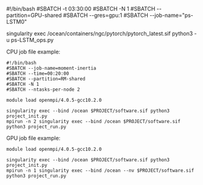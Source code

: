 #!/bin/bash
#SBATCH -t 03:30:00
#SBATCH -N 1
#SBATCH --partition=GPU-shared
#SBATCH --gres=gpu:1
#SBATCH --job-name="ps-LSTM0"

singularity exec /ocean/containers/ngc/pytorch/pytorch_latest.sif python3 -u ps-LSTM_ops.py


CPU job file example:
```
#!/bin/bash
#SBATCH --job-name=moment-inertia
#SBATCH --time=00:20:00
#SBATCH --partition=RM-shared
#SBATCH -N 1
#SBATCH --ntasks-per-node 2

module load openmpi/4.0.5-gcc10.2.0

singularity exec --bind /ocean $PROJECT/software.sif python3 project_init.py
mpirun -n 2 singularity exec --bind /ocean $PROJECT/software.sif python3 project_run.py
```

GPU job file example:
```
module load openmpi/4.0.5-gcc10.2.0

singularity exec --bind /ocean $PROJECT/software.sif python3 project_init.py
mpirun -n 1 singularity exec --bind /ocean --nv $PROJECT/software.sif python3 project_run.py
```
